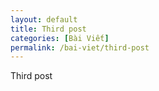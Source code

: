 ```yaml
---
layout: default
title: Third post
categories: [Bài Viết]
permalink: /bai-viet/third-post
---
```

<p>Third post</p>